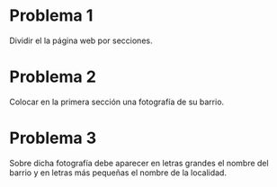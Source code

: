 # Problema 1
Dividir el la página web por secciones.

# Problema 2
Colocar en la primera sección una fotografía de su barrio.

# Problema 3
Sobre dicha fotografía debe aparecer en letras grandes el nombre del barrio y en letras más pequeñas el nombre de la localidad.